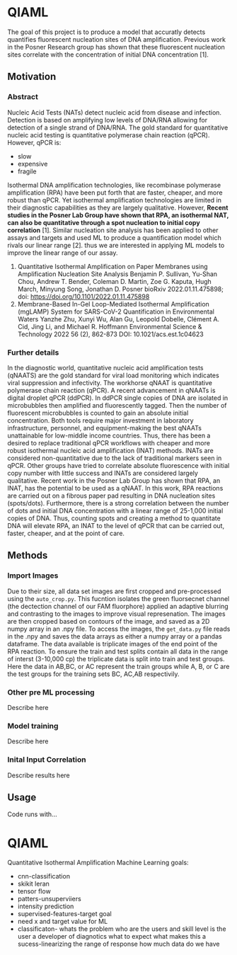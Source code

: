 # QIAML
The goal of this project is to produce a model that accuratly detects quantifies fluorescent nucleation sites of DNA amplification. Previous work in the Posner Research group has shown that these fluorescent nucleation sites correlate with the concentration of initial DNA concentration [1].

## Motivation
### Abstract
Nucleic Acid Tests (NATs) detect nucleic acid from disease and infection. Detection is based on amplifying low levels of DNA/RNA allowing for detection of a single strand of DNA/RNA. The gold standard for quantitative nucleic acid testing is quantitative polymerase chain reaction (qPCR). However, qPCR is:
* slow
* expensive 
* fragile 

Isothermal DNA amplification technologies, like recombinase polymerase amplification (RPA)  have been put forth that are faster, cheaper, and more robust than qPCR. Yet isothermal amplification technologies are limited in their diagnostic capabilities as they are largely qualitative. However, **Recent studies in the Posner Lab Group have shown that RPA, an  isothermal NAT, can also be quantitative through a spot nucleation to initial copy correlation** [1]. Similar nucleation site analysis has been applied to other assays and targets and used ML to produce a quantification model which rivals our linear range [2]. thus we are interested in applying ML models to improve the linear range of our assay.
1.  Quantitative Isothermal Amplification on Paper Membranes using Amplification Nucleation Site Analysis
Benjamin P. Sullivan, Yu-Shan Chou, Andrew T. Bender, Coleman D. Martin, Zoe G. Kaputa, Hugh March, Minyung Song, Jonathan D. Posner
bioRxiv 2022.01.11.475898; doi: https://doi.org/10.1101/2022.01.11.475898 
2. Membrane-Based In-Gel Loop-Mediated Isothermal Amplification (mgLAMP) System for SARS-CoV-2 Quantification in Environmental Waters
Yanzhe Zhu, Xunyi Wu, Alan Gu, Leopold Dobelle, Clément A. Cid, Jing Li, and Michael R. Hoffmann
Environmental Science & Technology 2022 56 (2), 862-873
DOI: 10.1021/acs.est.1c04623


### Further details
In the diagnostic world, quantitative nucleic acid amplification tests (qNAATS) are the gold standard for viral load monitoring which indicates viral suppression and infectivity. The workhorse qNAAT is quantitative polymerase chain reaction (qPCR). A recent advancement in qNAATs is digital droplet qPCR (ddPCR). In ddPCR single copies of DNA are isolated in microbubbles then amplified and fluorescently tagged. Then the number of fluorescent microbubbles is counted to gain an absolute initial concentration. Both tools require major investment in laboratory infrastructure, personnel, and equipment-making the best qNAATs unattainable for low-middle income countries. Thus, there has been a desired to replace traditional qPCR workflows with cheaper and more robust isothermal nucleic acid amplification (INAT) methods. INATs are considered non-quantitative due to the lack of traditional markers seen in qPCR. Other groups have tried to correlate absolute fluorescence with initial copy number with little success and INATs are considered largely qualitative. Recent work in the Posner Lab Group has shown that RPA, an INAT, has the potential to be used as a qNAAT. In this work, RPA reactions are carried out on a fibrous paper pad resulting in DNA nucleation sites (spots/dots). Furthermore, there is a strong correlation between the number of dots and initial DNA concentration with a linear range of 25-1,000 initial copies of DNA. Thus, counting spots and creating a method to quantitate DNA will elevate RPA, an INAT to the level of qPCR that can be carried out, faster, cheaper, and at the point of care.

## Methods
### Import Images
Due to their size, all data set images are first cropped and pre-processed using the ``auto_crop.py``. This fucntion isolates the green fluorsecnet channel (the dectection channel of our FAM fluorphore) applied an adaptive blurring and contrasting to the images to improve visual represenation. The images are then cropped based on contours of the image, and saved as a 2D numpy array in an .npy file. To access the images, the ``get_data.py`` file reads in the .npy and saves the data arrays as either a numpy array or a pandas dataframe. The data available is triplicate images of the end point of the RPA reaction. To ensure the train and test splits contain all data in the range of interst (3-10,000 cp) the triplicate data is split into train and test groups. Here the data in AB,BC, or AC represent the train groups while A, B, or C are the test groups for the training sets BC, AC,AB respectivily.
### Other pre ML processing 
Describe here 
### Model training  
Describe here 
### Inital Input Correlation 
Describe results here

## Usage
Code runs with...

# QIAML

Quantitative Isothermal Amplification Machine Learning
goals:
  - cnn-classification 
  - skikit leran 
  - tensor flow
  - patters-unsuperviiers
  -   intensity prediction 
  - supervised-features-target goal 
  - need x and target value for ML
  - classificaton- 
 whats the problem 
 who are the users and skill level
 is the user a developer of diagnotics what to expect
 what makes this a sucess-linearizing the range of response
 how much data do we have
